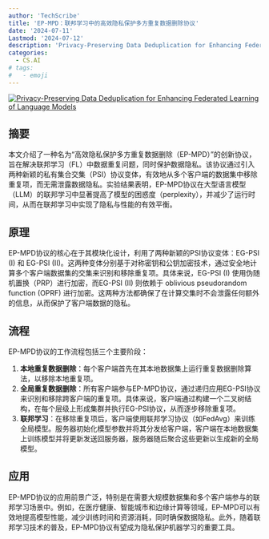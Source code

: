 ```yaml
---
author: 'TechScribe'
title: 'EP-MPD：联邦学习中的高效隐私保护多方重复数据删除协议'
date: '2024-07-11'
Lastmod: '2024-07-12'
description: 'Privacy-Preserving Data Deduplication for Enhancing Federated Learning of Language Models'
categories:
  - CS.AI
# tags:
#   - emoji
---
```


[![Privacy-Preserving Data Deduplication for Enhancing Federated Learning of Language Models](https://arxiv-research-1301205113.cos.ap-guangzhou.myqcloud.com/images/2407.08152v1.pdf_0.jpg)](https://arxiv.org/abs/2407.08152v1)

## 摘要

本文介绍了一种名为“高效隐私保护多方重复数据删除（EP-MPD）”的创新协议，旨在解决联邦学习（FL）中数据重复问题，同时保护数据隐私。该协议通过引入两种新颖的私有集合交集（PSI）协议变体，有效地从多个客户端的数据集中移除重复项，而无需泄露数据隐私。实验结果表明，EP-MPD协议在大型语言模型（LLM）的联邦学习中显著提高了模型的困惑度（perplexity），并减少了运行时间，从而在联邦学习中实现了隐私与性能的有效平衡。<!--more-->

## 原理

EP-MPD协议的核心在于其模块化设计，利用了两种新颖的PSI协议变体：EG-PSI (I) 和 EG-PSI (II)。这两种变体分别基于对称密钥和公钥加密技术，通过安全地计算多个客户端数据集的交集来识别和移除重复项。具体来说，EG-PSI (I) 使用伪随机置换（PRP）进行加密，而EG-PSI (II) 则依赖于 oblivious pseudorandom function (OPRF) 进行加密。这两种方法都确保了在计算交集时不会泄露任何额外的信息，从而保护了客户端数据的隐私。

## 流程

EP-MPD协议的工作流程包括三个主要阶段：
1. **本地重复数据删除**：每个客户端首先在其本地数据集上运行重复数据删除算法，以移除本地重复项。
2. **全局重复数据删除**：所有客户端参与EP-MPD协议，通过递归应用EG-PSI协议来识别和移除跨客户端的重复项。具体来说，客户端通过构建一个二叉树结构，在每个层级上形成集群并执行EG-PSI协议，从而逐步移除重复项。
3. **联邦学习**：在移除重复项后，客户端使用联邦学习协议（如FedAvg）来训练全局模型。服务器初始化模型参数并将其分发给客户端，客户端在本地数据集上训练模型并将更新发送回服务器，服务器随后聚合这些更新以生成新的全局模型。

## 应用

EP-MPD协议的应用前景广泛，特别是在需要大规模数据集和多个客户端参与的联邦学习场景中。例如，在医疗健康、智能城市和边缘计算等领域，EP-MPD可以有效地提高模型性能，减少训练时间和资源消耗，同时确保数据隐私。此外，随着联邦学习技术的普及，EP-MPD协议有望成为隐私保护机器学习的重要工具。